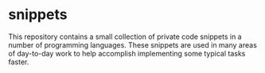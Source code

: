 # snippets
This repository contains a small collection of private code snippets in a number of programming languages. These snippets are used in many areas of day-to-day work to help accomplish implementing some typical tasks faster.
